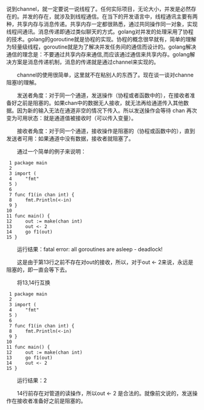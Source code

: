 说到channel，就一定要说一说线程了。任何实际项目，无论大小，并发是必然存在的。并发的存在，就涉及到线程通信。在当下的开发语言中，线程通讯主要有两种，共享内存与消息传递。共享内存一定都很熟悉，通过共同操作同一对象，实现线程间通讯。消息传递即通过类似聊天的方式。golang对并发的处理采用了协程的技术。golang的goroutine就是协程的实现。协程的概念很早就有，简单的理解为轻量级线程，goroutine就是为了解决并发任务间的通信而设计的。golang解决通信的理念是：不要通过共享内存来通信,而应该通过通信来共享内存。golang解决方案是消息传递机制，消息的传递就是通过channel来实现的。

　　channel的使用很简单，这里就不在粘别人的东西了。现在谈一谈对channe阻塞l的理解。　　

　　发送者角度：对于同一个通道，发送操作（协程或者函数中的），在接收者准备好之前是阻塞的。如果chan中的数据无人接收，就无法再给通道传入其他数据。因为新的输入无法在通道非空的情况下传入。所以发送操作会等待 chan 再次变为可用状态：就是通道值被接收时（可以传入变量）。

　　接收者角度：对于同一个通道，接收操作是阻塞的（协程或函数中的），直到发送者可用：如果通道中没有数据，接收者就阻塞了。

　　通过一个简单的例子来说明：
```
 1 package main
 2 
 3 import (
 4     "fmt"
 5 )
 6 
 7 func f1(in chan int) {
 8     fmt.Println(<-in)
 9 }
10 
11 func main() {
12     out := make(chan int)
13     out <- 2
14     go f1(out)
15 }
```
　　运行结果：fatal error: all goroutines are asleep - deadlock!

　　这是由于第13行之前不存在对out的接收，所以，对于out <- 2来说，永远是阻塞的，即一直会等下去。

　　将13,14行互换

```
 1 package main
 2 
 3 import (
 4     "fmt"
 5 )
 6 
 7 func f1(in chan int) {
 8     fmt.Println(<-in)
 9 }
10 
11 func main() {
12     out := make(chan int)
13     go f1(out)
14     out <- 2
15 }
```
　　运行结果：2

　　14行前存在对管道的读操作，所以out <- 2 是合法的。就像前文说的，发送操作在接收者准备好之前是阻塞的。

